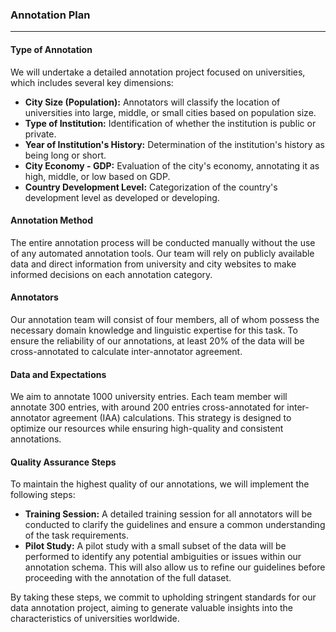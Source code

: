### Annotation Plan

---

#### Type of Annotation

We will undertake a detailed annotation project focused on universities, which includes several key dimensions:

- **City Size (Population):** Annotators will classify the location of universities into large, middle, or small cities based on population size.
- **Type of Institution:** Identification of whether the institution is public or private.
- **Year of Institution's History:** Determination of the institution's history as being long or short.
- **City Economy - GDP:** Evaluation of the city's economy, annotating it as high, middle, or low based on GDP.
- **Country Development Level:** Categorization of the country's development level as developed or developing.

#### Annotation Method

The entire annotation process will be conducted manually without the use of any automated annotation tools. Our team will rely on publicly available data and direct information from university and city websites to make informed decisions on each annotation category.

#### Annotators

Our annotation team will consist of four members, all of whom possess the necessary domain knowledge and linguistic expertise for this task. To ensure the reliability of our annotations, at least 20% of the data will be cross-annotated to calculate inter-annotator agreement.

#### Data and Expectations

We aim to annotate 1000 university entries. Each team member will annotate 300 entries, with around 200 entries cross-annotated for inter-annotator agreement (IAA) calculations. This strategy is designed to optimize our resources while ensuring high-quality and consistent annotations.

#### Quality Assurance Steps

To maintain the highest quality of our annotations, we will implement the following steps:

- **Training Session:** A detailed training session for all annotators will be conducted to clarify the guidelines and ensure a common understanding of the task requirements.
- **Pilot Study:** A pilot study with a small subset of the data will be performed to identify any potential ambiguities or issues within our annotation schema. This will also allow us to refine our guidelines before proceeding with the annotation of the full dataset.

By taking these steps, we commit to upholding stringent standards for our data annotation project, aiming to generate valuable insights into the characteristics of universities worldwide.

